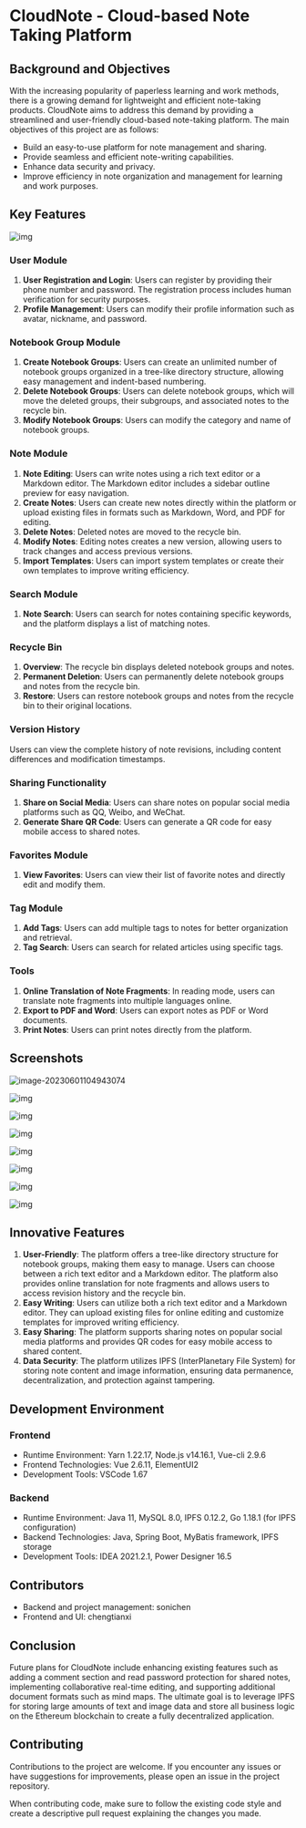 # CloudNote - Cloud-based Note Taking Platform

## Background and Objectives

With the increasing popularity of paperless learning and work methods, there is a growing demand for lightweight and efficient note-taking products. CloudNote aims to address this demand by providing a streamlined and user-friendly cloud-based note-taking platform. The main objectives of this project are as follows:

- Build an easy-to-use platform for note management and sharing.
- Provide seamless and efficient note-writing capabilities.
- Enhance data security and privacy.
- Improve efficiency in note organization and management for learning and work purposes.

## Key Features

![img](D:\Note\Note\大学笔记\大三\大三\大三下\比赛\云笔记系统\资料\软件比赛2\CloudNote\assets\wps1.jpg)

### User Module

1. **User Registration and Login**: Users can register by providing their phone number and password. The registration process includes human verification for security purposes.
2. **Profile Management**: Users can modify their profile information such as avatar, nickname, and password.

### Notebook Group Module

1. **Create Notebook Groups**: Users can create an unlimited number of notebook groups organized in a tree-like directory structure, allowing easy management and indent-based numbering.
2. **Delete Notebook Groups**: Users can delete notebook groups, which will move the deleted groups, their subgroups, and associated notes to the recycle bin.
3. **Modify Notebook Groups**: Users can modify the category and name of notebook groups.

### Note Module

1. **Note Editing**: Users can write notes using a rich text editor or a Markdown editor. The Markdown editor includes a sidebar outline preview for easy navigation.
2. **Create Notes**: Users can create new notes directly within the platform or upload existing files in formats such as Markdown, Word, and PDF for editing.
3. **Delete Notes**: Deleted notes are moved to the recycle bin.
4. **Modify Notes**: Editing notes creates a new version, allowing users to track changes and access previous versions.
5. **Import Templates**: Users can import system templates or create their own templates to improve writing efficiency.

### Search Module

1. **Note Search**: Users can search for notes containing specific keywords, and the platform displays a list of matching notes.

### Recycle Bin

1. **Overview**: The recycle bin displays deleted notebook groups and notes.
2. **Permanent Deletion**: Users can permanently delete notebook groups and notes from the recycle bin.
3. **Restore**: Users can restore notebook groups and notes from the recycle bin to their original locations.

### Version History

Users can view the complete history of note revisions, including content differences and modification timestamps.

### Sharing Functionality

1. **Share on Social Media**: Users can share notes on popular social media platforms such as QQ, Weibo, and WeChat.
2. **Generate Share QR Code**: Users can generate a QR code for easy mobile access to shared notes.

### Favorites Module

1. **View Favorites**: Users can view their list of favorite notes and directly edit and modify them.

### Tag Module

1. **Add Tags**: Users can add multiple tags to notes for better organization and retrieval.
2. **Tag Search**: Users can search for related articles using specific tags.

### Tools

1. **Online Translation of Note Fragments**: In reading mode, users can translate note fragments into multiple languages online.
2. **Export to PDF and Word**: Users can export notes as PDF or Word documents.
3. **Print Notes**: Users can print notes directly from the platform.

## Screenshots

![image-20230601104943074](D:\Note\Note\大学笔记\大三\大三\大三下\比赛\云笔记系统\资料\软件比赛2\CloudNote\assets\image-20230601104943074.png)

![img](D:\Note\Note\大学笔记\大三\大三\大三下\比赛\云笔记系统\资料\软件比赛2\CloudNote\assets\wps4.jpg)

![img](D:\Note\Note\大学笔记\大三\大三\大三下\比赛\云笔记系统\资料\软件比赛2\CloudNote\assets\wps5.jpg)

![img](D:\Note\Note\大学笔记\大三\大三\大三下\比赛\云笔记系统\资料\软件比赛2\CloudNote\assets\wps6.jpg)

![img](D:\Note\Note\大学笔记\大三\大三\大三下\比赛\云笔记系统\资料\软件比赛2\CloudNote\assets\wps7.jpg)

![img](D:\Note\Note\大学笔记\大三\大三\大三下\比赛\云笔记系统\资料\软件比赛2\CloudNote\assets\wps8.jpg)

![img](D:\Note\Note\大学笔记\大三\大三\大三下\比赛\云笔记系统\资料\软件比赛2\CloudNote\assets\wps9.jpg)

![img](D:\Note\Note\大学笔记\大三\大三\大三下\比赛\云笔记系统\资料\软件比赛2\CloudNote\assets\wps10.jpg)

## Innovative Features

1. **User-Friendly**: The platform offers a tree-like directory structure for notebook groups, making them easy to manage. Users can choose between a rich text editor and a Markdown editor. The platform also provides online translation for note fragments and allows users to access revision history and the recycle bin.
2. **Easy Writing**: Users can utilize both a rich text editor and a Markdown editor. They can upload existing files for online editing and customize templates for improved writing efficiency.
3. **Easy Sharing**: The platform supports sharing notes on popular social media platforms and provides QR codes for easy mobile access to shared content.
4. **Data Security**: The platform utilizes IPFS (InterPlanetary File System) for storing note content and image information, ensuring data permanence, decentralization, and protection against tampering.



## Development Environment

### Frontend

- Runtime Environment: Yarn 1.22.17, Node.js v14.16.1, Vue-cli 2.9.6
- Frontend Technologies: Vue 2.6.11, ElementUI2
- Development Tools: VSCode 1.67

### Backend

- Runtime Environment: Java 11, MySQL 8.0, IPFS 0.12.2, Go 1.18.1 (for IPFS configuration)
- Backend Technologies: Java, Spring Boot, MyBatis framework, IPFS storage
- Development Tools: IDEA 2021.2.1, Power Designer 16.5



## Contributors

- Backend and project management: sonichen 
- Frontend and UI: chengtianxi



## Conclusion

Future plans for CloudNote include enhancing existing features such as adding a comment section and read password protection for shared notes, implementing collaborative real-time editing, and supporting additional document formats such as mind maps. The ultimate goal is to leverage IPFS for storing large amounts of text and image data and store all business logic on the Ethereum blockchain to create a fully decentralized application.



## Contributing

Contributions to the project are welcome. If you encounter any issues or have suggestions for improvements, please open an issue in the project repository.

When contributing code, make sure to follow the existing code style and create a descriptive pull request explaining the changes you made.